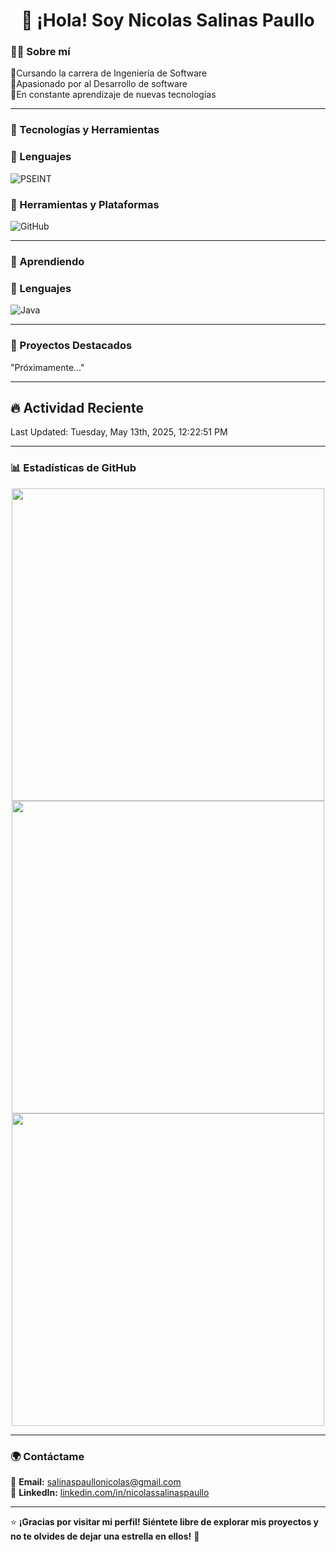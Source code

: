 <h1 align="center">👋 ¡Hola! Soy Nicolas Salinas Paullo</h1>  

### 👨‍💻 Sobre mí

🔹Cursando la carrera de Ingeniería de Software  
🔹Apasionado por al Desarrollo de software  
🔹En constante aprendizaje de nuevas tecnologías

---

### 🚀 Tecnologías y Herramientas   

### 🔹 Lenguajes  

![PSEINT](https://img.shields.io/badge/PSeInt-00599C?style=for-the-badge&logoColor=white)

### 🔹 Herramientas y Plataformas  

![GitHub](https://img.shields.io/badge/GitHub-181717?style=for-the-badge&logo=github&logoColor=white) 

---

### 🧠 Aprendiendo   

### 🔹 Lenguajes  

![Java](https://img.shields.io/badge/Java-ED8B00?style=for-the-badge&logo=openjdk&logoColor=white)

---

### 📌 Proyectos Destacados  

"Próximamente..."

---

## 🔥 Actividad Reciente  
<!--RECENT_ACTIVITY:start-->
<!--RECENT_ACTIVITY:end-->
<!--RECENT_ACTIVITY:last_update-->
Last Updated: Tuesday, May 13th, 2025, 12:22:51 PM
<!--RECENT_ACTIVITY:last_update_end-->

---

### 📊 Estadísticas de GitHub  

<div align="center">

<td align="center">
      <img src="https://github-readme-stats.vercel.app/api?username=Nicolas8x&show_icons=true&theme=radical" width="500px"/>
    </td>

<td align="center">
  <img src="https://github-readme-streak-stats.herokuapp.com/?user=Nicolas8x&theme=radical" width="500px"/>
</td>

<td align="center">
      <img src="https://github-readme-stats.vercel.app/api/top-langs/?username=Nicolas8x&layout=compact&langs_count=6&theme=radical" width="500px"/>
    </td>
</div>

---

### 🌍 Contáctame  

📩 **Email:** [salinaspaullonicolas@gmail.com](mailto:salinaspaullonicolas@gmail.com)  
💼 **LinkedIn:** [linkedin.com/in/nicolassalinaspaullo](www.linkedin.com/in/gian-nicolas-joaquin-salinas-paullo-b452b3356)  

---

⭐ **¡Gracias por visitar mi perfil! Siéntete libre de explorar mis proyectos y no te olvides de dejar una estrella en ellos!** 🚀